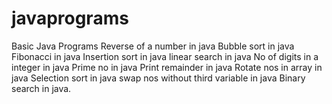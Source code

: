 # javaprograms
Basic Java Programs
Reverse of a number in java
Bubble sort in java
Fibonacci in java
Insertion sort in java
linear search in java
No of digits in a integer in java
Prime no in java
Print remainder in java
Rotate nos in array in java
Selection sort in java
swap nos without third variable in java
Binary search in java.


